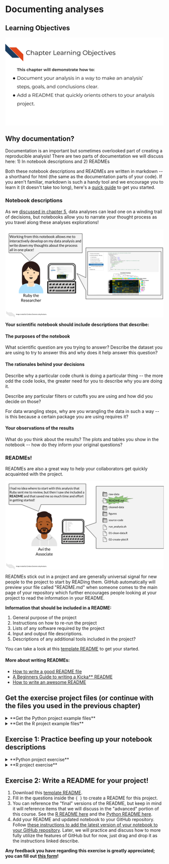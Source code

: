 


# Documenting analyses

## Learning Objectives

<img src="resources/images/08-readmes_files/figure-html//1LMurysUhCjZb7DVF6KS9QmJ5NBjwWVjRn40MS9f2noE_gf8379bb805_0_1.png" title="This chapter will demonstrate how to: Document your analysis in a way to make an analysis’ steps, goals, and conclusions clear. Add a README that quickly orients others to your analysis project." alt="This chapter will demonstrate how to: Document your analysis in a way to make an analysis’ steps, goals, and conclusions clear. Add a README that quickly orients others to your analysis project." style="display: block; margin: auto;" />

## Why documentation?

Documentation is an important but sometimes overlooked part of creating a reproducible analysis! There are two parts of documentation we will discuss here: 1) In notebook descriptions and 2) READMEs

Both these notebook descriptions and READMEs are written in markdown -- a shorthand for html (the same as the documentation parts of your code). If you aren't familiar, markdown is such a handy tool and we encourage you to learn it (it doesn't take too long), here's a [quick guide](https://www.markdownguide.org/cheat-sheet/) to get you started.

### Notebook descriptions

As we [discussed in chapter 5](https://jhudatascience.org/Reproducibility_in_Cancer_Informatics/using-notebooks.html#reason-1-notebooks-allow-for-tracking-data-exploration-and-encourage-the-scientist-to-narrate-their-thought-process), data analyses can lead one on a winding trail of decisions, but notebooks allow you to narrate your thought process as you travel along these analyses explorations!

<img src="resources/images/08-readmes_files/figure-html//1LMurysUhCjZb7DVF6KS9QmJ5NBjwWVjRn40MS9f2noE_gf8f405fdab_0_186.png" title="Ruby is looking at her computer that has a lovely notebook with a heatmap! Ruby says ‘Working from this notebook allows me to interactively develop on my data analysis and write down my thoughts about the process all in one place!’" alt="Ruby is looking at her computer that has a lovely notebook with a heatmap! Ruby says ‘Working from this notebook allows me to interactively develop on my data analysis and write down my thoughts about the process all in one place!’" style="display: block; margin: auto;" />

**Your scientific notebook should include descriptions that describe:**   

#### The purposes of the notebook

What scientific question are you trying to answer? Describe the dataset you are using to try to answer this and why does it help answer this question?

#### The rationales behind your decisions

Describe why a particular code chunk is doing a particular thing -- the more odd the code looks, the greater need for you to describe why you are doing it.

Describe any particular filters or cutoffs you are using and how did you decide on those?

For data wrangling steps, why are you wrangling the data in such a way -- is this because a certain package you are using requires it?

#### Your observations of the results

What do you think about the results? The plots and tables you show in the notebook -- how do they inform your original questions?

### READMEs!

READMEs are also a great way to help your collaborators get quickly acquainted with the project.

<img src="resources/images/08-readmes_files/figure-html//1LMurysUhCjZb7DVF6KS9QmJ5NBjwWVjRn40MS9f2noE_gf8379bb805_0_11.png" title="Avi is looking at a set of project files that include a file called a ‘README.md’. Avi says 'I had no idea where to start with this analysis that Ruby sent me to review, but then I saw she included a README and that saved me so much time and effort in getting started!'" alt="Avi is looking at a set of project files that include a file called a ‘README.md’. Avi says 'I had no idea where to start with this analysis that Ruby sent me to review, but then I saw she included a README and that saved me so much time and effort in getting started!'" style="display: block; margin: auto;" />

READMEs stick out in a project and are generally universal signal for new people to the project to start by READing them. GitHub automatically will preview your file called "README.md" when someone comes to the main page of your repository which further encourages people looking at your project to read the information in your README.

**Information that should be included in a README:**

1) General purpose of the project
2) Instructions on how to re-run the project
3) Lists of any software required by the project
4) Input and output file descriptions.
5) Descriptions of any additional tools included in the project?

You can take a look at this [template README](https://raw.githubusercontent.com/jhudsl/Reproducibility_in_Cancer_Informatics/main/resources/README-template.md) to get your started.

#### More about writing READMEs:

- [How to write a good README file](https://www.freecodecamp.org/news/how-to-write-a-good-readme-file/)
- [A Beginners Guide to writing a Kicka** README](https://meakaakka.medium.com/a-beginners-guide-to-writing-a-kickass-readme-7ac01da88ab3)
- [How to write an awesome README](https://towardsdatascience.com/how-to-write-an-awesome-readme-68bf4be91f8b)

## Get the exercise project files (or continue with the files you used in the previous chapter)

<details> <summary>**Get the Python project example files**</summary>
[Click this link to download](https://raw.githubusercontent.com/jhudsl/Reproducibility_in_Cancer_Informatics/main/chapter-zips/python-heatmap-chapt-8.zip).



Now double click your chapter zip file to unzip. For Windows you may have to [follow these instructions](https://support.microsoft.com/en-us/windows/zip-and-unzip-files-f6dde0a7-0fec-8294-e1d3-703ed85e7ebc)).


</details>

<details> <summary>**Get the R project example files**</summary>
[Click this link to download](https://raw.githubusercontent.com/jhudsl/Reproducibility_in_Cancer_Informatics/main/chapter-zips/r-heatmap-chapt-8.zip).



Now double click your chapter zip file to unzip. For Windows you may have to [follow these instructions](https://support.microsoft.com/en-us/windows/zip-and-unzip-files-f6dde0a7-0fec-8294-e1d3-703ed85e7ebc)).


</details>

## Exercise 1: Practice beefing up your notebook descriptions

<details> <summary>**Python project exercise**</summary>

1. Start up JuptyerLab with running `juptyer lab` from your command line.
2. Activate your conda environment using `conda activate reproducible-python`.
3. Open up your notebook you've been working on in the previous chapters: `make_heatmap.ipynb`
4. Create a new chunk in your notebook and choose the "Markdown" option in the dropdown menu.


```r
ottr::include_slide("https://docs.google.com/presentation/d/1LMurysUhCjZb7DVF6KS9QmJ5NBjwWVjRn40MS9f2noE/edit#slide=id.gfaa026a583_0_30")
```

<img src="resources/images/08-readmes_files/figure-html//1LMurysUhCjZb7DVF6KS9QmJ5NBjwWVjRn40MS9f2noE_gfaa026a583_0_30.png" title="The Jupyter interface has a ‘add a new chunk’ button, a delete chunk button, and a dropdown menu that allows you to choose the chunk type you’d like to add. " alt="The Jupyter interface has a ‘add a new chunk’ button, a delete chunk button, and a dropdown menu that allows you to choose the chunk type you’d like to add. " style="display: block; margin: auto;" />
5. Continue to add more descriptions where you feel is necessary, You can reference the descriptions we have in the ["final" version](https://github.com/jhudsl/reproducible-python-example/blob/main/make_heatmap.ipynb) looks like in the [example Python repository](https://github.com/jhudsl/reproducible-python-example). (Again, _final_ here is in quotes because we may continue to make improvements to this notebook too -- remember what we said about iterative?)

</details>

<details> <summary>**R project exercise**</summary>

1. Open up RStudio.
2. Open up your notebook you've been working on in the previous chapters: `make_heatmap.Rmd`
3. In between code chunks, add more descriptions using Markdown language.
4. You can test how this renders by saving your `.Rmd` and then opening up the resulting `nb.html` file and choosing `View in Browser`.
5. Continue to add more descriptions where you feel is necessary. You can reference the descriptions we have in the ["final" version](https://jhudatascience.org/reproducible-R-example/01-heatmap.nb.html) looks like in the [example R repository](https://github.com/jhudsl/reproducible-R-example). (Again, _final_ here is in quotes because we may continue to make improvements to this notebook too -- remember what we said about iterative?)

</details>

## Exercise 2: Write a README for your project!

1. Download this [template README](https://raw.githubusercontent.com/jhudsl/Reproducibility_in_Cancer_Informatics/main/resources/README-template.md).
2. Fill in the questions inside the `{ }` to create a README for this project.
3. You can reference the "final" versions of the README, but keep in mind it will reference items that we will discuss in the "advanced" portion of this course. See the [R README here](https://github.com/jhudsl/reproducible-R-example) and the [Python README here](https://github.com/jhudsl/reproducible-python-example).
4. Add your README and updated notebook to your GitHub repository. Follow [these instructions to add the latest version of your notebook to your GitHub repository](https://docs.github.com/en/repositories/working-with-files/managing-files/adding-a-file-to-a-repository#adding-a-file-to-a-repository-on-github). Later, we will practice and discuss how to more fully utilize the features of GitHub but for now, just drag and drop it as the instructions linked describe.


**Any feedback you have regarding this exercise is greatly appreciated; you can fill out [this form](https://forms.gle/ygSSwoGaEATA2S65A)!**
